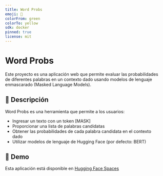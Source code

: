 ```yaml
---
title: Word Probs
emoji: 🚀
colorFrom: green
colorTo: yellow
sdk: docker
pinned: true
license: mit
---
```


# **Word Probs**

Este proyecto es una aplicación web que permite evaluar las probabilidades de diferentes palabras en un contexto dado usando modelos de lenguaje enmascarado (Masked Language Models).

## 🎯 Descripción

Word Probs es una herramienta que permite a los usuarios:

- Ingresar un texto con un token [MASK]
- Proporcionar una lista de palabras candidatas
- Obtener las probabilidades de cada palabra candidata en el contexto dado
- Utilizar modelos de lenguaje de Hugging Face (por defecto: BERT)

## 🚀 Demo

Esta aplicación está disponible en [Hugging Face Spaces](https://huggingface.co/spaces/eriksarriegui/word_probs)